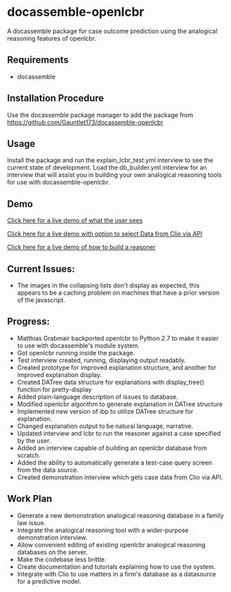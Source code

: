 # docassemble-openlcbr
A docassemble package for case outcome prediction using the analogical reasoning features of openlcbr.
## Requirements
* docassemble
## Installation Procedure
Use the docassemble package manager to add the package from https://github.com/Gauntlet173/docassemble-openlcbr
## Usage
Install the package and run the explain\_lcbr\_test.yml interview to see the current state of development.
Load the db\_builder.yml interview for an interview that will assist you in building
your own analogical reasoning tools for use with docassemble-openlcbr.
## Demo
[Click here for a live demo of what the user sees](https://testda.roundtablelaw.ca/interview?i=docassemble.openlcbr%3Adata%2Fquestions%2Fexplain_lcbr_test.yml)

[Click here for a live demo with option to select Data from Clio via API](https://testda.roundtablelaw.ca/interview?i=docassemble.openlcbr%3Adata%2Fquestions%2Fclio_openlcbr_demo.yml)

[Click here for a live demo of how to build a reasoner](https://testda.roundtablelaw.ca/interview?i=docassemble.openlcbr%3Adata%2Fquestions%2Fdb_builder.yml)
## Current Issues:
* The images in the collapsing lists don't display as expected, this appears to be a
  caching problem on machines that have a prior version of the javascript.
## Progress:
* Matthias Grabmair backported openlcbr to Python 2.7 to make it easier to use with docassemble's module system.
* Got openlcbr running inside the package.
* Test interview created, running, displaying output readably.
* Created prototype for improved explanation structure, and another for improved explanation display.
* Created DATree data structure for explanations with display\_tree() function for pretty-display
* Added plain-language description of issues to database.
* Modified openlcbr algorithm to generate explanation in DATree structure
* Implemented new version of ibp to utilize DATree structure for explanation.
* Changed explanation output to be natural language, narrative.
* Updated interview and lcbr to run the reasoner against a case specified by the user.
* Added an interview capable of building an openlcbr database from scratch.
* Added the ability to automatically generate a test-case query screen from the data source.
* Created demonstration interview which gets case data from Clio via API.
## Work Plan
* Generate a new demonstration analogical reasoning database in a family law issue.
* Integrate the analogical reasoning tool with a wider-purpose demonstration interview.
* Allow convenient editing of existing openlcbr analogical reasoning databases on the server.
* Make the codebase less brittle.
* Create documentation and tutorials explaining how to use the system.
* Integrate with Clio to use matters in a firm's database as a datasource for a
  predictive model.